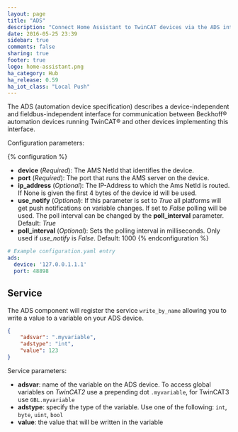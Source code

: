 ```yaml
---
layout: page
title: "ADS"
description: "Connect Home Assistant to TwinCAT devices via the ADS interface."
date: 2016-05-25 23:39
sidebar: true
comments: false
sharing: true
footer: true
logo: home-assistant.png
ha_category: Hub
ha_release: 0.59
ha_iot_class: "Local Push"
---
```


The ADS (automation device specification) describes a device-independent and
fieldbus-independent interface for communication between Beckhoff® automation
devices running TwinCAT® and other devices implementing this interface.

Configuration parameters:

{% configuration %}
- **device** (*Required*): The AMS NetId that identifies the device.
- **port** (*Required*): The port that runs the AMS server on the device.
- **ip_address** (*Optional*): The IP-Address to which the Ams NetId is routed.
If None is given the first 4 bytes of the device id will be used.
- **use_notify** (*Optional*): If this parameter is set to *True* all platforms
will get push notifications on variable changes. If set to *False* polling will
be used. The poll interval can be changed by the **poll_interval** parameter.
Default: *True*
- **poll_interval** (*Optional*): Sets the polling interval in milliseconds.
Only used if *use_notify* is *False*. Default: 1000
{% endconfiguration %}


```yaml
# Example configuration.yaml entry
ads:
  device: '127.0.0.1.1.1'
  port: 48898
```

## Service

The ADS component will register the service `write_by_name` allowing you to
write a value to a variable on your ADS device.

```json
{
    "adsvar": ".myvariable",
    "adstype": "int",
    "value": 123
}
```

Service parameters:

- **adsvar**: name of the variable on the ADS device. To access global variables
on *TwinCAT2* use a prepending dot `.myvariable`, for TwinCAT3 use
`GBL.myvariable`
- **adstype**: specify the type of the variable. Use one of the following:
`int`, `byte`, `uint`, `bool`
- **value**: the value that will be written in the variable

